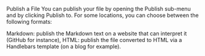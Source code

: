 
Publish a File
You can publish your file by opening the Publish sub-menu and by clicking Publish to. For some locations, you can choose between the following formats:

Markdown: publish the Markdown text on a website that can interpret it (GitHub for instance),
HTML: publish the file converted to HTML via a Handlebars template (on a blog for example).

